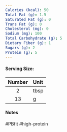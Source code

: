 ```yaml
---
Calories (kcal): 50
Total Fat (g): 1.5
Saturated Fat (g): 0
Trans Fat (g): 0
Cholesterol (mg): 0
Sodium (mg): 100
Total Carbohydrate (g): 5
Dietary Fiber (g): 1
Sugars (g): 2
Protein (g): 5
---
```

#### Serving Size:

| Number | Unit |
| :----: | :--- |
|   2    | tbsp |
|   13   | g    |
#### Notes

#PBfit #high-protein